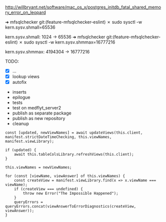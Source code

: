 http://willbryant.net/software/mac_os_x/postgres_initdb_fatal_shared_memory_error_on_leopard

➜  mfsqlchecker git:(feature-mfsqlchecker-eslint) ✗ sudo sysctl -w kern.sysv.shmall=65536

kern.sysv.shmall: 1024 -> 65536
➜  mfsqlchecker git:(feature-mfsqlchecker-eslint) ✗ sudo sysctl -w kern.sysv.shmmax=16777216

kern.sysv.shmmax: 4194304 -> 16777216


TODO:
 - [x] ...
 - [x] lookup views
 - [x] autofix
 - inserts
 - epilogue
 - tests
 - test on medflyt_server2
 - publish as separate package
 - publish as new repository
 - cleanup



<!-- make sure to add it to the worker -->
```
const [updated, newViewNames] = await updateViews(this.client, manifest.strictDateTimeChecking, this.viewNames, manifest.viewLibrary);

if (updated) {
    await this.tableColsLibrary.refreshViews(this.client);
}

this.viewNames = newViewNames;

for (const [viewName, viewAnswer] of this.viewNames) {
    const createView = manifest.viewLibrary.find(x => x.viewName === viewName);
    if (createView === undefined) {
        throw new Error("The Impossible Happened");
    }
    queryErrors = queryErrors.concat(viewAnswerToErrorDiagnostics(createView, viewAnswer));
}
```